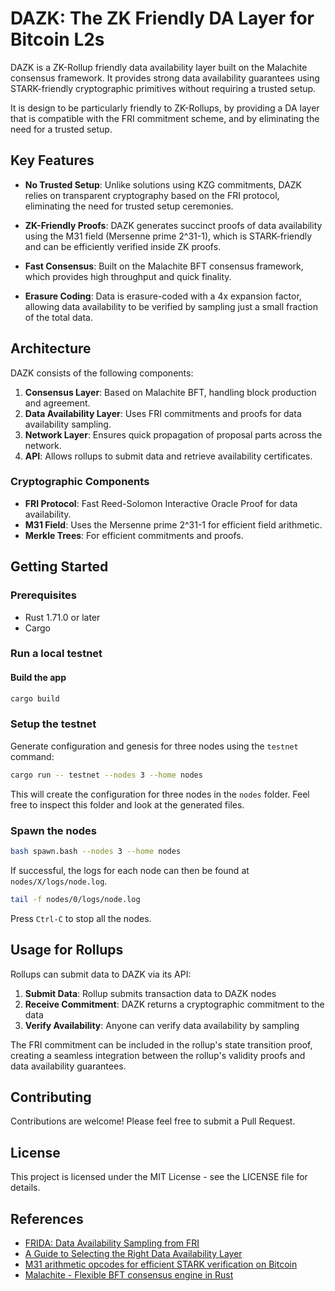 # DAZK: The ZK Friendly DA Layer for Bitcoin L2s

DAZK is a ZK-Rollup friendly data availability layer built on the Malachite consensus framework.
It provides strong data availability guarantees using STARK-friendly cryptographic primitives
without requiring a trusted setup.

It is design to be particularly friendly to ZK-Rollups, by providing a DA layer that is
compatible with the FRI commitment scheme, and by eliminating the need for a trusted setup.

## Key Features

- **No Trusted Setup**: Unlike solutions using KZG commitments, DAZK relies on transparent
  cryptography based on the FRI protocol, eliminating the need for trusted setup ceremonies.

- **ZK-Friendly Proofs**: DAZK generates succinct proofs of data availability using the M31
  field (Mersenne prime 2^31-1), which is STARK-friendly and can be efficiently verified
  inside ZK proofs.

- **Fast Consensus**: Built on the Malachite BFT consensus framework, which provides
  high throughput and quick finality.

- **Erasure Coding**: Data is erasure-coded with a 4x expansion factor, allowing data
  availability to be verified by sampling just a small fraction of the total data.

## Architecture

DAZK consists of the following components:

1. **Consensus Layer**: Based on Malachite BFT, handling block production and agreement.
2. **Data Availability Layer**: Uses FRI commitments and proofs for data availability sampling.
3. **Network Layer**: Ensures quick propagation of proposal parts across the network.
4. **API**: Allows rollups to submit data and retrieve availability certificates.

### Cryptographic Components

- **FRI Protocol**: Fast Reed-Solomon Interactive Oracle Proof for data availability.
- **M31 Field**: Uses the Mersenne prime 2^31-1 for efficient field arithmetic.
- **Merkle Trees**: For efficient commitments and proofs.

## Getting Started

### Prerequisites

- Rust 1.71.0 or later
- Cargo

### Run a local testnet

#### Build the app

```bash
cargo build
```

### Setup the testnet

Generate configuration and genesis for three nodes using the `testnet` command:

```bash
cargo run -- testnet --nodes 3 --home nodes
```

This will create the configuration for three nodes in the `nodes` folder. Feel free to inspect this folder and look at the generated files.

### Spawn the nodes

```bash
bash spawn.bash --nodes 3 --home nodes
```

If successful, the logs for each node can then be found at `nodes/X/logs/node.log`.

```bash
tail -f nodes/0/logs/node.log
```

Press `Ctrl-C` to stop all the nodes.

## Usage for Rollups

Rollups can submit data to DAZK via its API:

1. **Submit Data**: Rollup submits transaction data to DAZK nodes
2. **Receive Commitment**: DAZK returns a cryptographic commitment to the data
3. **Verify Availability**: Anyone can verify data availability by sampling

The FRI commitment can be included in the rollup's state transition proof, creating
a seamless integration between the rollup's validity proofs and data availability guarantees.

## Contributing

Contributions are welcome\! Please feel free to submit a Pull Request.

## License

This project is licensed under the MIT License - see the LICENSE file for details.

## References

- [FRIDA: Data Availability Sampling from FRI](https://eprint.iacr.org/2024/248)
- [A Guide to Selecting the Right Data Availability Layer](https://blog.availproject.org/a-guide-to-selecting-the-right-data-availability-layer/)
- [M31 arithmetic opcodes for efficient STARK verification on Bitcoin](https://hackmd.io/@abdelhamid/m31-opcodes-bitcoin-stark)
- [Malachite - Flexible BFT consensus engine in Rust](https://github.com/informalsystems/malachite)
